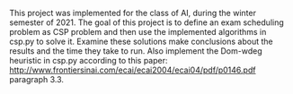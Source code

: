 This project was implemented for the class of AI, during the winter semester of 2021. The goal of this project is to define an exam scheduling problem as 
CSP problem and then use the implemented algorithms in csp.py to solve it. Examine these solutions make conclusions about the results and the time 
they take to run. Also implement the Dom-wdeg heuristic in csp.py according to this paper: http://www.frontiersinai.com/ecai/ecai2004/ecai04/pdf/p0146.pdf
paragraph 3.3. 


